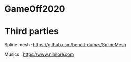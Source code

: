 # GameOff2020


# Third parties
Spline mesh : https://github.com/benoit-dumas/SplineMesh

Musics : https://www.nihilore.com
